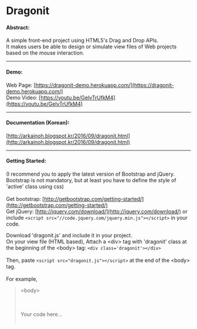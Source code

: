 # Dragonit

#### Abstract:
A simple front-end project using HTML5's Drag and Drop APIs. <br>
It makes users be able to design or simulate view files of Web projects based on the mouse interaction.

----
#### Demo:
Web Page: [https://dragonit-demo.herokuapp.com/](https://dragonit-demo.herokuapp.com/)<br>
Demo Video: [https://youtu.be/GelvTrUfkM4](https://youtu.be/GelvTrUfkM4)

----
#### Documentation (Korean):
[http://arkainoh.blogspot.kr/2016/09/dragonit.html](http://arkainoh.blogspot.kr/2016/09/dragonit.html)

----
#### Getting Started:

(I recommend you to apply the latest version of Bootstrap and jQuery. Bootstrap is not mandatory, but at least you have to define the style of 'active' class using css)<br>
<br>Get bootstrap: [http://getbootstrap.com/getting-started/](http://getbootstrap.com/getting-started/)
<br>Get jQuery: [http://jquery.com/download/](http://jquery.com/download/) or include `<script src="//code.jquery.com/jquery.min.js"></script>` in your code.

Download 'dragonit.js' and include it in your project. <br>
On your view file (HTML based), Attach a <div\> tag with 'dragonit' class at the beginning of the <body\> tag: `<div class='dragonit'></div>` <br>
<br> Then, paste `<script src="dragonit.js"></script>` at the end of the <body\> tag.
<br>
<br>For example,
> <body\> <br>
> <div class="dragonit"\></div\><br>
> <br> Your code here... <br>
> <br> <script src="dragonit.js"\></script\>
> <br></body\>

Now, you need to add event controllers on your page. It can be done simply by adding 3 buttons with class name 'dragonit_select', 'dragonit_move', 'dragonit_delete'.

For example,

> <button type="button" class="dragonit_select"\>select</button\><br>
> 
> <button type="button" class="dragonit_move"\>move</button\><br>
> 
> <button type="button" class="dragonit_delete"\>delete</button\><br>


You are ready to use Dragonit!

#####For Rails:

Attach `<%= javascript_include_tag "dragonit" %>` instead of `<script src="dragonit.js"></script>`. <br><br>
Add `Rails.application.config.assets.precompile += %w( dragonit.js )` to /config/initializers/assets.rb

----
#### Development Environment:
- c9.io
- HTML5
- Apache/2.4.7 (Ubuntu) PHP/5.5.9-1ubuntu4.19

----
#### References:
[https://developer.mozilla.org/en-US/docs/Web/API/HTML_Drag_and_Drop_API](https://developer.mozilla.org/en-US/docs/Web/API/HTML_Drag_and_Drop_API) <br>
[https://developer.mozilla.org/en-US/docs/Web/API/Event](https://developer.mozilla.org/en-US/docs/Web/API/Event)<br>
[http://m.mkexdev.net/87](http://m.mkexdev.net/87)<br>
[http://sergeswin.com/1032](http://sergeswin.com/1032)
